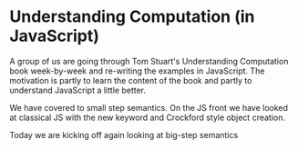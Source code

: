 Understanding Computation (in JavaScript)
=========================================

A group of us are going through Tom Stuart's Understanding Computation book week-by-week and re-writing the examples in JavaScript. 
The motivation is partly to learn the content of the book and partly to understand JavaScript a little better.

We have covered to small step semantics. On the JS front we have looked at classical JS with the new keyword and Crockford style object creation.

Today we are kicking off again looking at big-step semantics
